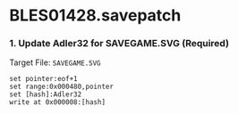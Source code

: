 # BLES01428.savepatch

### 1. Update Adler32 for SAVEGAME.SVG (Required)

Target File: `SAVEGAME.SVG`

```
set pointer:eof+1
set range:0x000480,pointer
set [hash]:Adler32
write at 0x000008:[hash]
```

